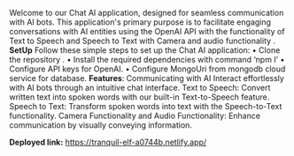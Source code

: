 Welcome to our Chat AI application, designed for seamless communication with AI bots. This application's primary purpose is to facilitate engaging conversations with AI entities using the OpenAI API with the functionality of Text to Speech and Speech to Text with Camera and audio functionality .
**SetUp**
Follow these simple steps to set up the Chat AI application:
•	Clone the repository .
•	Install the required dependencies with command
‘npm I’
•	Configure API keys for OpenAI.
•	Configure MongoUri from mongodb cloud service for database.
**Features**:
Communicating with AI
Interact effortlessly with AI bots through an intuitive chat interface.
Text to Speech:
Convert written text into spoken words with our built-in Text-to-Speech feature.
Speech to Text:
Transform spoken words into text with the Speech-to-Text functionality.
Camera Functionality and Audio Functionality:
Enhance communication by visually conveying information.


**Deployed link:**
https://tranquil-elf-a0744b.netlify.app/
